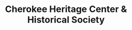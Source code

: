 ---
layout: repo
title: "Cherokee Heritage Center & Historical Society"
id: 25045
permalink: repos/25045/
---